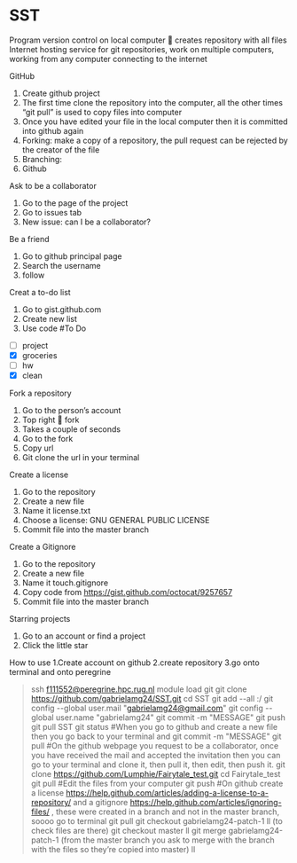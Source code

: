 # SST
Program version control on local computer  creates repository with all files 
Internet hosting service for git repositories, work on multiple computers, working from any computer connecting to the internet

GitHub
1.	Create github project
2.	The first time clone the repository into the computer, all the other times “git pull” is used to copy files into computer
3.	Once you have edited your file in the local computer then it is committed into github again 
4.	Forking: make a copy of a repository, the pull request can be rejected by the creator of the file 
5.	Branching: 
6.	Github 

Ask to be a collaborator
1.	Go to the page of the project
2.	Go to issues tab
3.	New issue: can I be a collaborator? 

Be a friend
1.	Go to github principal page
2.	Search the username
3.	follow

Creat a to-do list 
1.	Go to gist.github.com
2.	Create new list
3.	Use code
		#To Do 
- [ ] project
- [x] groceries
- [ ] hw
- [x] clean

Fork a repository
1.	Go to the person’s account
2.	Top right  fork
3.	Takes a couple of seconds
4.	Go to the fork
5.	Copy url 
6.	Git clone the url in your terminal

Create a license 
1.	Go to the repository
2.	Create a new file
3.	Name it license.txt
4.	Choose a license: GNU GENERAL PUBLIC LICENSE
5.	Commit file into the master branch
 
Create a Gitignore
1.	Go to the repository
2.	Create a new file
3.	Name it touch.gitignore
4.	Copy code from https://gist.github.com/octocat/9257657
5.	Commit file into the master branch

Starring projects
1.	Go to an account or find a project
2.	Click the little star

How to use 
1.Create account on github
2.create repository 
3.go onto terminal and onto peregrine 
>ssh f111552@peregrine.hpc.rug.nl
>module load git
>git clone https://github.com/gabrielamg24/SST.git
>cd SST
> git add --all :/
>git config --global user.mail "gabrielamg24@gmail.com"
>git config --global user.name "gabrielamg24"
>git commit -m "MESSAGE"
>git push
>git pull
>SST git status
#When you go to github and create a new file then you go back to your terminal and 
>git commit -m "MESSAGE"
>git pull
#On the github webpage you request to be a collaborator, once you have received the mail and accepted the invitation then you can go to your terminal and clone it, then pull it, then edit, then push it. 
>git clone https://github.com/Lumphie/Fairytale_test.git
>cd Fairytale_test
>git pull
#Edit the files from your computer
>git push 
#On github create a license https://help.github.com/articles/adding-a-license-to-a-repository/ and a gitignore https://help.github.com/articles/ignoring-files/ , these were created in a branch and not in the master branch, soooo go to terminal 
>git pull
>git checkout  gabrielamg24-patch-1
>ll (to check files are there) 
>git checkout master
>ll
>git merge gabrielamg24-patch-1 (from the master branch you ask to merge with the branch with the files so they’re copied into master)
>ll 

